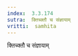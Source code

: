 ```yaml
---
index:  3.3.174
sutra:  क्तिच्क्तौ च संज्ञायाम्
vritti:  samhita 
---
```


क्तिच्क्तौ च संज्ञायाम्

